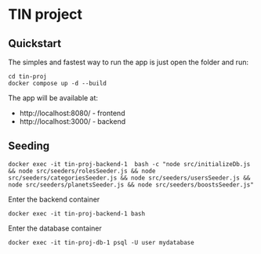 # TIN project

## Quickstart

The simples and fastest way to run the app is just open the folder and run:

```
cd tin-proj
docker compose up -d --build
```

The app will be available at:
- http://localhost:8080/ - frontend
- http://localhost:3000/ - backend

## Seeding

`
docker exec -it tin-proj-backend-1  bash -c "node src/initializeDb.js && node src/seeders/rolesSeeder.js && node src/seeders/categoriesSeeder.js && node src/seeders/usersSeeder.js && node src/seeders/planetsSeeder.js && node src/seeders/boostsSeeder.js"
`

Enter the backend container
```
docker exec -it tin-proj-backend-1 bash
```

Enter the database container
```
docker exec -it tin-proj-db-1 psql -U user mydatabase
```

